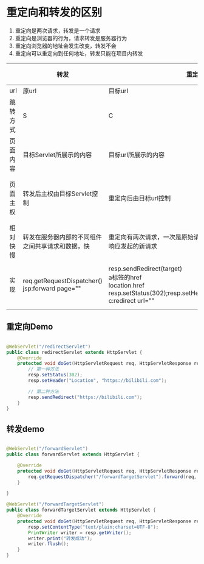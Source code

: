 # 重定向和转发的区别

1. 重定向是两次请求，转发是一个请求
2. 重定向是浏览器的行为，请求转发是服务器行为
3. 重定向浏览器的地址会发生改变，转发不会
4. 重定向可以重定向到任何地址，转发只能在项目内转发

|      | 转发                                                  | 重定向                                                                                                                                           | JSP页面包含                                                     |
|------|-----------------------------------------------------|-----------------------------------------------------------------------------------------------------------------------------------------------|-------------------------------------------------------------|
| url  | 原url                                                | 目标url                                                                                                                                         | 原url                                                        |
| 跳转方式 | S                                                   | C                                                                                                                                             | S                                                           |
| 页面内容 | 目标Servlet所展示的内容                                     | 目标url所展示的内容                                                                                                                                   | JSP原页面和包含的页面一起展示                                            |
| 页面主权 | 转发后主权由目标Servlet控制                                   | 重定向后由目标url控制                                                                                                                                  | 页面包含只是引入了目标JSP，主权由原JSP页面控制                                  |
| 相对快慢 | 转发在服务器内部的不同组件之间共享请求和数据，快                            | 重定向有两次请求，一次是原始请求，一次是浏览器根据重定向响应发起的新请求                                                                                                          | 快                                                           |
| 实现   | req.getRequestDispatcher()<br/> jsp:forward page="" | resp.sendRedirect(target)<br/>a标签的href<br/>location.href<br/>resp.setStatus(302);resp.setHeader("Location","targetURL")<br/>c:redirect url="" | <%@ include file="path" %><br/><jsp:include><br/><c:import> |

## 重定向Demo

```java

@WebServlet("/redirectServlet")
public class redirectServlet extends HttpServlet {
    @Override
    protected void doGet(HttpServletRequest req, HttpServletResponse resp) throws ServletException, IOException {
        // 第一种方法
        resp.setStatus(302);
        resp.setHeader("Location", "https://bilibili.com");

        // 第二种方法
        resp.sendRedirect("https://bilibili.com");
    }
}
```

## 转发demo

```java

@WebServlet("/forwardServlet")
public class forwardServlet extends HttpServlet {

    @Override
    protected void doGet(HttpServletRequest req, HttpServletResponse resp) throws ServletException, IOException {
        req.getRequestDispatcher("/forwardTargetServlet").forward(req, resp);
    }

}

@WebServlet("/forwardTargetServlet")
public class forwardTargetServlet extends HttpServlet {
    @Override
    protected void doGet(HttpServletRequest req, HttpServletResponse resp) throws ServletException, IOException {
        resp.setContentType("text/plain;charset=UTF-8");
        PrintWriter writer = resp.getWriter();
        writer.print("转发成功");
        writer.flush();
    }
}
```


